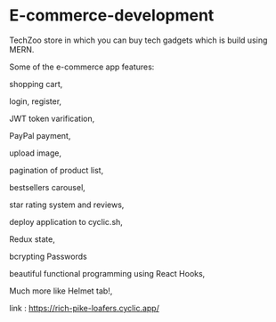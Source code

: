 # E-commerce-development

TechZoo store in which you can buy tech gadgets which is build using MERN.

Some of the e-commerce app features:

shopping cart, 

login, register,

JWT token varification, 

PayPal payment, 

upload image, 

pagination of product list, 

bestsellers carousel, 

star rating system and reviews, 

deploy application to cyclic.sh, 

Redux state, 

bcrypting Passwords

beautiful functional programming using React Hooks, 

Much more like Helmet tab!,


link : https://rich-pike-loafers.cyclic.app/
